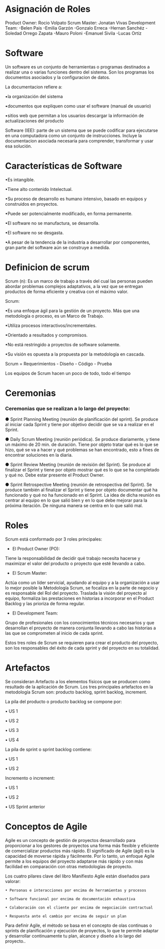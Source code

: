 # Asignación de Roles
Product Owner: Rocio Volpato
Scrum Master: Jonatan Vivas
Development Team:
-Belen Pais
-Emilia Garzón
-Gonzalo Erreca
-Hernan Sanchéz
-Soledad Orrego Zapata
-Mauro Poloni
-Emanuel Sivila
-Lucas Ortíz

# Software

Un software es un conjunto de herramientas o programas destinados a realizar una o varias funciones dentro del sistema. Son los programas los documentos asociados y la configuracion de datos.

La documentacion refiere a:

  •la organización del sistema

  •documentos que expliquen como usar el software (manual de usuario)

  •sitios web que permitan a los usuarios descargar la información de actualizaciones del producto

Software (IEE): parte de un sistema que se puede codificar para ejecutarse en una computadora como un conjunto de instrucciones. Incluye la documentacion asociada necesaria para comprender, transformar y usar esa solución.

# Características de Software

  •Es intangible.

  •Tiene alto contenido Intelectual.

  •Su proceso de desarrollo es 
humano intensivo, basado en 
equipos y construidos en 
proyectos.

  •Puede ser potencialmente 
modificado, en forma 
permanente. 

  •El software no se manufactura, 
se desarrolla.

  •El software no se desgasta.

  •A pesar de la tendencia de la 
industria a desarrollar por 
componentes, gran
parte del software aún se 
construye a medida.

# Definicion de scrum

Scrum (n): Es un marco de trabajo a través
del cual las personas pueden abordar
problemas complejos adaptativos, a la vez
que se entregan productos de forma
eficiente y creativa con el máximo valor.

Scrum:

•Es una enfoque ágil para la gestión de un proyecto. Más que una metodología o proceso, es un Marco de Trabajo.

•Utiliza procesos interactivos/incrementales.

•Orientado a resultados y compromisos.

•No está restringido a proyectos de software solamente.

•Su visión es opuesta a la propuesta por la metodología en cascada.


Scrum = Requerimientos - Diseño - Código - Prueba

Los equipos de Scrum hacen un poco de todo, todo el tiempo

# Ceremonias 
### Ceremonias que se realizan a lo largo del proyecto:

● Sprint Planning Meeting (reunión de planificación del sprint).
  Se produce al iniciar cada Sprint y tiene por objetivo decidir que se va a realizar en el Sprint.

● Daily Scrum Meeting (reunión periódica). Se produce diariamente, y tiene un máximo de 
  20 min. de duración. Tiene por objeto tratar qué es lo que se hizo, qué se va a hacer y 
  qué problemas se han encontrado, esto a fines de encontrar soluciones en la diaria.
  
● Sprint Review Meeting (reunión de revisión del Sprint). Se produce al finalizar el Sprint y 
  tiene por objeto mostrar qué es lo que se ha completado y qué no. Debe estar presente el 
  Product Owner.

● Sprint Retrospective Meeting (reunión de retrospectiva del Sprint). Se produce también al 
  finalizar el Sprint y tiene por objeto documentar qué ha funcionado y qué no ha funcionado 
  en el Sprint. La idea de dicha reunión es centrar al equipo en lo que salió bien y en lo que 
  debe mejorar para la próxima iteración. De ninguna manera se centra en lo que salió mal.
  
# Roles
Scrum está conformado por 3 roles principales:
* El Product Owner (PO):

Tiene la responsabilidad de decidir qué trabajo necesita hacerse y maximizar el valor del producto o proyecto que esté llevando a cabo.
* El Scrum Master:

Actúa como un líder servicial, ayudando al equipo y a la organización a usar lo mejor posible  la Metodología Scrum, se focaliza en la parte de negocio y es responsable del Rol del proyecto. Traslada la visión del proyecto al equipo, formaliza las prestaciones en historias a incorporar en el Product Backlog y las prioriza de forma regular.
* El Development Team:

Grupo de profesionales con los conocimientos técnicos necesarios y que desarrollan el proyecto de manera conjunta llevando a cabo las historias a las que se comprometen al inicio de cada sprint.

Estos tres roles de Scrum se requieren para crear el producto del proyecto, son los responsables del éxito de cada sprint y del proyecto en su totalidad.

# Artefactos 

Se consideran Artefacto a los elementos físicos que se producen como resultado de la aplicación de Scrum. Los tres principales artefactos en la metodología Scrum son: producto backlog, sprint backlog, increment.

La pila del producto o producto backlog se compone por:

  •	US 1

  •	US 2

  •	US 3

  •	US 4


La pila de sprint o sprint backlog contiene:

  •	US 1

  •	US 2

Incremento o increment:

  •	US 1

  •	US 2
  
  •	US Sprint anterior
# Conceptos de Agile

Agile es un concepto de gestión de proyectos desarrollado para proporcionar a los gestores de proyectos una forma más flexible y eficiente de comercializar productos más rápido. El significado de Agile (ágil) es la capacidad de moverse rápida y fácilmente. Por lo tanto, un enfoque Agile permite a los equipos del proyecto adaptarse más rápido y con más facilidad en comparación con otras metodologías de proyecto. 

Los cuatro pilares clave del libro Manifiesto Agile están diseñados para valorar:

    • Personas e interacciones por encima de herramientas y procesos

    • Software funcional por encima de documentación exhaustiva

    • Colaboración con el cliente por encima de negociación contractual
    
    • Respuesta ante el cambio por encima de seguir un plan
    
Para definir Agile, el método se basa en el concepto de olas continuas o sprints de planificación y ejecución de proyectos, lo que te permite adaptar y desarrollar continuamente tu plan, alcance y diseño a lo largo del proyecto..
